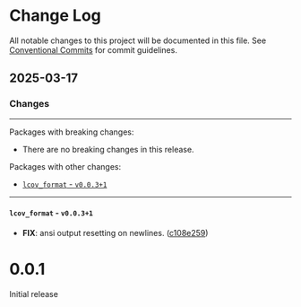 # Change Log

All notable changes to this project will be documented in this file.
See [Conventional Commits](https://conventionalcommits.org) for commit guidelines.

## 2025-03-17

### Changes

---

Packages with breaking changes:

 - There are no breaking changes in this release.

Packages with other changes:

 - [`lcov_format` - `v0.0.3+1`](#lcov_format---v0031)

---

#### `lcov_format` - `v0.0.3+1`

 - **FIX**: ansi output resetting on newlines. ([c108e259](https://github.com/jtmcdole/lcov_format/commit/c108e259678af1769441dc28aaa507d077975de9))

# 0.0.1

Initial release
